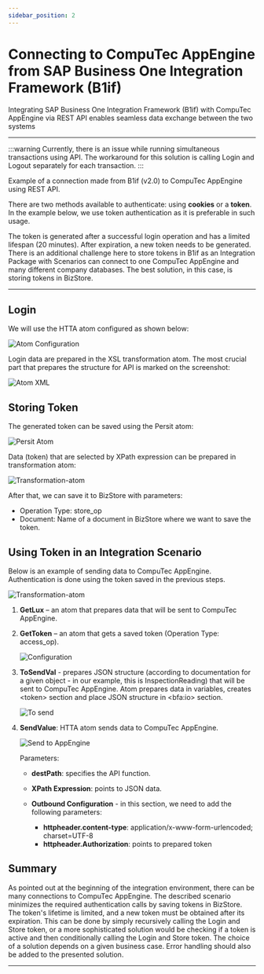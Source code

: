 ```yaml
---
sidebar_position: 2
---
```


# Connecting to CompuTec AppEngine from SAP Business One Integration Framework (B1if)

Integrating SAP Business One Integration Framework (B1if) with CompuTec AppEngine via REST API enables seamless data exchange between the two systems

---

:::warning
    Currently, there is an issue while running simultaneous transactions using API. The workaround for this solution is calling Login and Logout separately for each transaction.
:::

Example of a connection made from B1if (v2.0) to CompuTec AppEngine using REST API.

There are two methods available to authenticate: using **cookies** or a **token**. In the example below, we use token authentication as it is preferable in such usage.

The token is generated after a successful login operation and has a limited lifespan (20 minutes). After expiration, a new token needs to be generated. There is an additional challenge here to store tokens in B1if as an Integration Package with Scenarios can connect to one CompuTec AppEngine and many different company databases. The best solution, in this case, is storing tokens in BizStore.

---

## Login

We will use the HTTA atom configured as shown below:

![Atom Configuration](./media/connecting-to-appengine-from-sap/htta-atom-configuration.webp)

Login data are prepared in the XSL transformation atom. The most crucial part that prepares the structure for API is marked on the screenshot:

![Atom XML](./media/connecting-to-appengine-from-sap/atom-xml.webp)

## Storing Token

The generated token can be saved using the Persit atom:

![Persit Atom](./media/connecting-to-appengine-from-sap/persit-atom.webp)

Data (token) that are selected by XPath expression can be prepared in transformation atom:

![Transformation-atom](./media/connecting-to-appengine-from-sap/transformation-atom.webp)

After that, we can save it to BizStore with parameters:

- Operation Type: store_op
- Document: Name of a document in BizStore where we want to save the token.

## Using Token in an Integration Scenario

Below is an example of sending data to CompuTec AppEngine. Authentication is done using the token saved in the previous steps.

![Transformation-atom](./media/connecting-to-appengine-from-sap/step-modeler.webp)

1. **GetLux** – an atom that prepares data that will be sent to CompuTec AppEngine.
2. **GetToken** – an atom that gets a saved token (Operation Type: access_op).

    ![Configuration](./media/connecting-to-appengine-from-sap/configuration.webp)
3. **ToSendVal** - prepares JSON structure (according to documentation for a given object - in our example, this is InspectionReading) that will be sent to CompuTec AppEngine. Atom prepares data in variables, creates \<token\> section and place JSON structure in \<bfa:io\> section.

    ![To send](./media/connecting-to-appengine-from-sap/to-send-al.webp)
4. **SendValue**: HTTA atom sends data to CompuTec AppEngine.

    ![Send to AppEngine](./media/connecting-to-appengine-from-sap/send-to-appengine.webp)

    Parameters:

    - **destPath**: specifies the API function.
    - **XPath Expression**: points to JSON data.
    - **Outbound Configuration** - in this section, we need to add the following parameters:

      - **httpheader.content-type**: application/x-www-form-urlencoded; charset=UTF-8
      - **httpheader.Authorization**: points to prepared token

## Summary

As pointed out at the beginning of the integration environment, there can be many connections to CompuTec AppEngine. The described scenario minimizes the required authentication calls by saving tokens in BizStore. The token's lifetime is limited, and a new token must be obtained after its expiration. This can be done by simply recursively calling the Login and Store token, or a more sophisticated solution would be checking if a token is active and then conditionally calling the Login and Store token. The choice of a solution depends on a given business case. Error handling should also be added to the presented solution.

---
